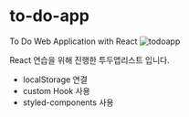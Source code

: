 # to-do-app

To Do Web Application with React
![todoapp](https://github.com/jeongjwon/to-do-app/assets/76391160/755a900f-4881-438b-85f3-d45886b112d5)


React 연습을 위해 진행한 투두앱리스트 입니다.

+ localStorage 연결 
+ custom Hook 사용
+ styled-components 사용
